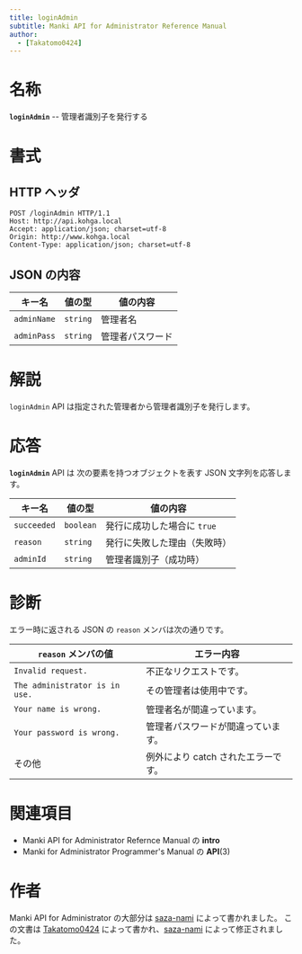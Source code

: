 ```yaml
---
title: loginAdmin
subtitle: Manki API for Administrator Reference Manual
author:
  - [Takatomo0424]
---
```


# 名称

**`loginAdmin`** -- 管理者識別子を発行する

# 書式

## HTTP ヘッダ

```http
POST /loginAdmin HTTP/1.1
Host: http://api.kohga.local
Accept: application/json; charset=utf-8
Origin: http://www.kohga.local
Content-Type: application/json; charset=utf-8
```

## JSON の内容

| キー名      | 値の型   | 値の内容         |
| ----------- | -------- | ---------------- |
| `adminName` | `string` | 管理者名         |
| `adminPass` | `string` | 管理者パスワード |

# 解説

`loginAdmin` API は指定された管理者から管理者識別子を発行します。

# 応答

**`loginAdmin`** API は
次の要素を持つオブジェクトを表す JSON 文字列を応答します。

| キー名      | 値の型    | 値の内容                     |
| ----------- | --------- | ---------------------------- |
| `succeeded` | `boolean` | 発行に成功した場合に `true`  |
| `reason`    | `string`  | 発行に失敗した理由（失敗時） |
| `adminId`   | `string`  | 管理者識別子（成功時）       |

# 診断

エラー時に返される JSON の `reason` メンバは次の通りです。

| `reason` メンバの値            | エラー内容                          |
| ------------------------------ | ----------------------------------- |
| `Invalid request.`             | 不正なリクエストです。              |
| `The administrator is in use.` | その管理者は使用中です。            |
| `Your name is wrong.`          | 管理者名が間違っています。          |
| `Your password is wrong.`      | 管理者パスワードが間違っています。  |
| その他                         | 例外により catch されたエラーです。 |

# 関連項目

- Manki API for Administrator Refernce Manual の **intro**
- Manki for Administrator Programmer's Manual の **API**(3)

# 作者

Manki API for Administrator の大部分は [saza-nami][saza-nami] によって書かれました。
この文書は [Takatomo0424][takatomo0424] によって書かれ、[saza-nami][saza-nami] によって修正されました。

[saza-nami]: https://github.com/saza-nami
[takatomo0424]: https://github.com/Takatomo0424
